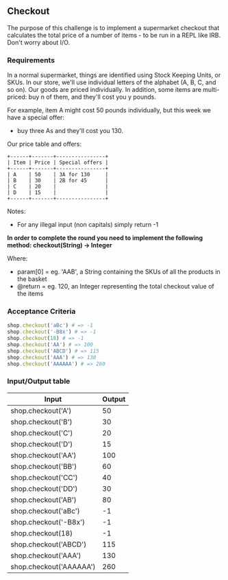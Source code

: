 ## Checkout

The purpose of this challenge is to implement a supermarket checkout that calculates the total price of a number of items - to be run in a REPL like IRB. Don't worry about I/O.


### Requirements
In a normal supermarket, things are identified using Stock Keeping Units, or SKUs.
In our store, we'll use individual letters of the alphabet (A, B, C, and so on).
Our goods are priced individually. In addition, some items are multi-priced: buy n of them, and they'll cost you y pounds.

For example, item A might cost 50 pounds individually, but this week we have a special offer:
- buy three As and they'll cost you 130.

Our price table and offers:
```
+------+-------+----------------+
| Item | Price | Special offers |
+------+-------+----------------+
| A    | 50    | 3A for 130     |
| B    | 30    | 2B for 45      |
| C    | 20    |                |
| D    | 15    |                |
+------+-------+----------------+
```

Notes:
 - For any illegal input (non capitals) simply return -1

**In order to complete the round you need to implement the following method:
     checkout(String) -> Integer**

Where:
 - param[0] = eg. 'AAB', a String containing the SKUs of all the products in the basket
 - @return = eg. 120, an Integer representing the total checkout value of the items

### Acceptance Criteria

```ruby
shop.checkout('aBc') # => -1
shop.checkout('-B8x') # => -1
shop.checkout(18) # => -1
shop.checkout('AA') # => 100
shop.checkout('ABCD') # => 115
shop.checkout('AAA') # => 130
shop.checkout('AAAAAA') # => 260
```

### Input/Output table

| Input                  | Output     |
| ---------------------- | ---------- |
| shop.checkout('A')     | 50         |
| shop.checkout('B')     | 30         |
| shop.checkout('C')     | 20         |
| shop.checkout('D')     | 15         |
| shop.checkout('AA')    | 100        |
| shop.checkout('BB')    | 60         |
| shop.checkout('CC')    | 40         |
| shop.checkout('DD')    | 30         |
| shop.checkout('AB')    | 80         |
| shop.checkout('aBc')   | -1         |
| shop.checkout('-B8x')  | -1         | 
| shop.checkout(18)      | -1         |
| shop.checkout('ABCD')  | 115        |
| shop.checkout('AAA')   | 130        |
| shop.checkout('AAAAAA')| 260        |

